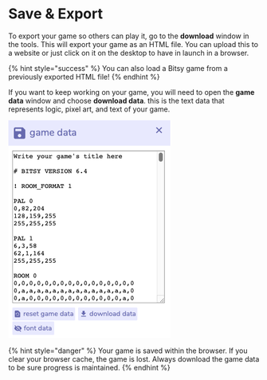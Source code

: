 # Save & Export

To export your game so others can play it, go to the **download** window in the tools. This will export your game as an HTML file. You can upload this to a website or just click on it on the desktop to have in launch in a browser.

{% hint style="success" %}
You can also load a Bitsy game from a previously exported HTML file!
{% endhint %}

If you want to keep working on your game, you will need to open the **game data** window and choose **download data**. this is the text data that represents logic, pixel art, and text of your game.

![](../../../../.gitbook/assets/bitsy-data.png)

{% hint style="danger" %}
Your game is saved within the browser. If you clear your browser cache, the game is lost. Always download the game data to be sure progress is maintained.
{% endhint %}

